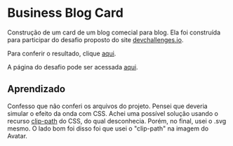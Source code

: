 # Business Blog Card

Construção de um card de um blog comecial para blog. Ela foi construída para participar do desafio proposto do site [devchallenges.io](https://devchallenges.io).

Para conferir o resultado, clique [aqui](https://business-blog-card-teal.vercel.app/).

A página do desafio pode ser acessada [aqui](https://devchallenges.io/challenge/business-blog-card).

## Aprendizado

Confesso que não conferi os arquivos do projeto. Pensei que deveria simular o efeito da onda com CSS. Achei uma possível solução usando o recurso [clip-path](https://www.w3schools.com/cssref/css3_pr_clip-path.php) do CSS, do qual desconhecia. Porém, no final, usei o .svg mesmo. O lado bom foi disso foi que usei o "clip-path" na imagem do Avatar.
